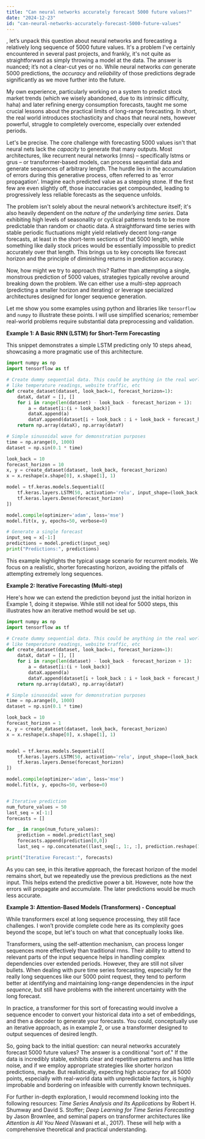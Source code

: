 ```yaml
---
title: "Can neural networks accurately forecast 5000 future values?"
date: "2024-12-23"
id: "can-neural-networks-accurately-forecast-5000-future-values"
---
```


, let’s unpack this question about neural networks and forecasting a relatively long sequence of 5000 future values. It's a problem I've certainly encountered in several past projects, and frankly, it's not quite as straightforward as simply throwing a model at the data. The answer is nuanced; it’s not a clear-cut yes or no. While neural networks *can* generate 5000 predictions, the *accuracy* and *reliability* of those predictions degrade significantly as we move further into the future.

My own experience, particularly working on a system to predict stock market trends (which we wisely abandoned, due to its intrinsic difficulty, haha) and later refining energy consumption forecasts, taught me some crucial lessons about the practical limits of long-range forecasting. In short, the real world introduces stochasticity and chaos that neural nets, however powerful, struggle to completely overcome, especially over extended periods.

Let's be precise. The core challenge with forecasting 5000 values isn't that neural nets lack the *capacity* to generate that many outputs. Most architectures, like recurrent neural networks (rnns) – specifically lstms or grus – or transformer-based models, can process sequential data and generate sequences of arbitrary length. The hurdle lies in the accumulation of errors during this generative process, often referred to as 'error propagation'. Imagine each predicted value as a stepping stone. If the first few are even slightly off, those inaccuracies get compounded, leading to progressively less reliable forecasts as the sequence unfolds.

The problem isn't solely about the neural network’s architecture itself; it's also heavily dependent on the *nature of the underlying time series*. Data exhibiting high levels of seasonality or cyclical patterns tends to be more predictable than random or chaotic data. A straightforward time series with stable periodic fluctuations might yield relatively decent long-range forecasts, at least in the short-term sections of that 5000 length, while something like daily stock prices would be essentially impossible to predict accurately over that length. This brings us to key concepts like forecast horizon and the principle of diminishing returns in prediction accuracy.

Now, how might we try to approach this? Rather than attempting a single, monstrous prediction of 5000 values, strategies typically revolve around breaking down the problem. We can either use a multi-step approach (predicting a smaller horizon and iterating) or leverage specialized architectures designed for longer sequence generation.

Let me show you some examples using python and libraries like `tensorflow` and `numpy` to illustrate these points. I will use simplified scenarios; remember real-world problems require substantial data preprocessing and validation.

**Example 1: A Basic RNN (LSTM) for Short-Term Forecasting**

This snippet demonstrates a simple LSTM predicting only 10 steps ahead, showcasing a more pragmatic use of this architecture.

```python
import numpy as np
import tensorflow as tf

# Create dummy sequential data. This could be anything in the real world
# like temperature readings, website traffic, etc
def create_dataset(dataset, look_back=1, forecast_horizon=1):
    dataX, dataY = [], []
    for i in range(len(dataset) - look_back - forecast_horizon + 1):
        a = dataset[i:(i + look_back)]
        dataX.append(a)
        dataY.append(dataset[i + look_back : i + look_back + forecast_horizon])
    return np.array(dataX), np.array(dataY)

# Simple sinusoidal wave for demonstration purposes
time = np.arange(0, 1000)
dataset = np.sin(0.1 * time)

look_back = 10
forecast_horizon = 10
x, y = create_dataset(dataset, look_back, forecast_horizon)
x = x.reshape(x.shape[0], x.shape[1], 1)

model = tf.keras.models.Sequential([
    tf.keras.layers.LSTM(50, activation='relu', input_shape=(look_back, 1)),
    tf.keras.layers.Dense(forecast_horizon)
])

model.compile(optimizer='adam', loss='mse')
model.fit(x, y, epochs=50, verbose=0)

# Generate a single forecast
input_seq = x[-1:]
predictions = model.predict(input_seq)
print("Predictions:", predictions)
```

This example highlights the typical usage scenario for recurrent models. We focus on a realistic, shorter forecasting horizon, avoiding the pitfalls of attempting extremely long sequences.

**Example 2: Iterative Forecasting (Multi-step)**

Here's how we can extend the prediction beyond just the initial horizon in Example 1, doing it stepwise. While still not ideal for 5000 steps, this illustrates how an iterative method would be set up.

```python
import numpy as np
import tensorflow as tf

# Create dummy sequential data. This could be anything in the real world
# like temperature readings, website traffic, etc
def create_dataset(dataset, look_back=1, forecast_horizon=1):
    dataX, dataY = [], []
    for i in range(len(dataset) - look_back - forecast_horizon + 1):
        a = dataset[i:(i + look_back)]
        dataX.append(a)
        dataY.append(dataset[i + look_back : i + look_back + forecast_horizon])
    return np.array(dataX), np.array(dataY)

# Simple sinusoidal wave for demonstration purposes
time = np.arange(0, 1000)
dataset = np.sin(0.1 * time)

look_back = 10
forecast_horizon = 1
x, y = create_dataset(dataset, look_back, forecast_horizon)
x = x.reshape(x.shape[0], x.shape[1], 1)


model = tf.keras.models.Sequential([
    tf.keras.layers.LSTM(50, activation='relu', input_shape=(look_back, 1)),
    tf.keras.layers.Dense(forecast_horizon)
])

model.compile(optimizer='adam', loss='mse')
model.fit(x, y, epochs=50, verbose=0)


# Iterative prediction
num_future_values = 50
last_seq = x[-1:]
forecasts = []

for _ in range(num_future_values):
    prediction = model.predict(last_seq)
    forecasts.append(prediction[0,0])
    last_seq = np.concatenate((last_seq[:, 1:, :], prediction.reshape(1, 1, 1)), axis=1)

print("Iterative Forecast:", forecasts)

```

As you can see, in this iterative approach, the forecast horizon of the model remains short, but we repeatedly use the previous predictions as the next input. This helps extend the predictive power a bit. However, note how the errors will propagate and accumulate. The later predictions would be much less accurate.

**Example 3: Attention-Based Models (Transformers) - Conceptual**

While transformers excel at long sequence processing, they still face challenges. I won’t provide complete code here as its complexity goes beyond the scope, but let's touch on what that conceptually looks like.

Transformers, using the self-attention mechanism, can process longer sequences more effectively than traditional rnns. Their ability to attend to relevant parts of the input sequence helps in handling complex dependencies over extended periods. However, they are still not silver bullets. When dealing with pure time series forecasting, especially for the really long sequences like our 5000 point request, they tend to perform better at identifying and maintaining long-range dependencies in the *input sequence*, but still have problems with the inherent uncertainty with the long forecast.

In practice, a transformer for this sort of forecasting would involve a sequence encoder to convert your historical data into a set of embeddings, and then a decoder to generate your forecasts. You could, conceptually use an iterative approach, as in example 2, or use a transformer designed to output sequences of desired length.

So, going back to the initial question: can neural networks accurately forecast 5000 future values? The answer is a conditional "sort of." If the data is incredibly stable, exhibits clear and repetitive patterns and has little noise, and if we employ appropriate strategies like shorter horizon predictions, maybe. But realistically, expecting high accuracy for all 5000 points, especially with real-world data with unpredictable factors, is highly improbable and bordering on infeasible with currently known techniques.

For further in-depth exploration, I would recommend looking into the following resources: *Time Series Analysis and Its Applications* by Robert H. Shumway and David S. Stoffer; *Deep Learning for Time Series Forecasting* by Jason Brownlee, and seminal papers on transformer architectures like *Attention is All You Need* (Vaswani et al., 2017). These will help with a comprehensive theoretical and practical understanding.
